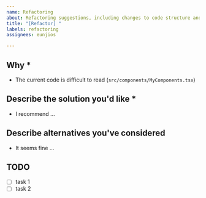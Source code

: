 ```yaml
---
name: Refactoring
about: Refactoring suggestions, including changes to code structure and library usage
title: "[Refactor] "
labels: refactoring
assignees: eunjios

---
```


## Why *
- The current code is difficult to read (`src/components/MyComponents.tsx`)

## Describe the solution you'd like *
- I recommend ...

## Describe alternatives you've considered
- It seems fine ...

## TODO
- [ ] task 1
- [ ] task 2
